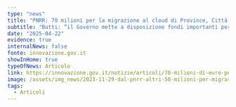 ```yaml
---
type: "news"
title: "PNRR: 70 milioni per la migrazione al cloud di Province, Città metropolitane e consorzi comunali"
subtitle: "Butti: “il Governo mette a disposizione fondi importanti per rafforzare le infrastrutture digitali del territorio”"
date: "2025-04-22"
evidence: true
internalNews: false
fonte: innovazione.gov.it
showInHome: true
typeOfNews: Articolo
link: https://innovazione.gov.it/notizie/articoli/70-milioni-di-euro-per-sostenere-la-migrazione-al-cloud-di-province-citta-metropo/
image: /assets/img_news/2023-11-29-dal-pnrr-altri-50-milioni-per-migrare-in-cloud-dati-e-servizi-dei-comuni.png
tags:
  - Articoli
---
```

